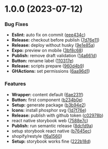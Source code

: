 # 1.0.0 (2023-07-12)


### Bug Fixes

* **Eslint:** auto fix on commit ([eee434c](https://github.com/brunomacedo/sb-react-native-web/commit/eee434c08cef3ae4a61601182ff3f359836c4946))
* **Release:** checkout before publish ([7d76e11](https://github.com/brunomacedo/sb-react-native-web/commit/7d76e115f2de9a8795e3c7a1910f733b823c27a3))
* **Release:** deploy without husky ([9e1e85a](https://github.com/brunomacedo/sb-react-native-web/commit/9e1e85a9153fd46e0e7ef9dc3a4b6fa8e426c346))
* **Expo:** preview on mobile ([3bf8c68](https://github.com/brunomacedo/sb-react-native-web/commit/3bf8c684312591d4f11f4639602b43b17cddd310))
* **Publish:** remove draft validation ([14a661d](https://github.com/brunomacedo/sb-react-native-web/commit/14a661d0827cdca68041949b4be27162cc58e6f4))
* **Button:** rename label ([110317e](https://github.com/brunomacedo/sb-react-native-web/commit/110317e4a522ed7cb24c4b2ce1d5d22459700b9f))
* **Release:** scripts prepare ([960d4b9](https://github.com/brunomacedo/sb-react-native-web/commit/960d4b9ba0837eb991eab46da6ce9ffc2a71d383))
* **GHActions:** set permissions ([6aa96d1](https://github.com/brunomacedo/sb-react-native-web/commit/6aa96d1578748c315419fc279162943acd696f4e))


### Features

* **Wrapper:** content default ([6ae231f](https://github.com/brunomacedo/sb-react-native-web/commit/6ae231f19c5eeba25c4b5ca3d788f5d163508993))
* **Button:** first component ([b234b0e](https://github.com/brunomacedo/sb-react-native-web/commit/b234b0e615031a95978ee97584a67c0642d5fa47))
* **Setup:** generate package ([b3b94e2](https://github.com/brunomacedo/sb-react-native-web/commit/b3b94e2b876ec535d6d82a2a7ef84a63128c85d9))
* **Icons:** install phosphor svg ([1d7f76e](https://github.com/brunomacedo/sb-react-native-web/commit/1d7f76e61ef1eafc21952ee751165355a8b03621))
* **Release:** publish with github token ([c02978b](https://github.com/brunomacedo/sb-react-native-web/commit/c02978beeb78c687659659ffc3e87bda2871bf9c))
* react native storybook web ([7588e7c](https://github.com/brunomacedo/sb-react-native-web/commit/7588e7cbf492c9712da784fb544f4edecc2e2a70))
* **Publish:** run semantic release ([8dcfd9a](https://github.com/brunomacedo/sb-react-native-web/commit/8dcfd9af49c757138f072f6867519373daac62ab))
* setup storybook react native ([b7645ec](https://github.com/brunomacedo/sb-react-native-web/commit/b7645ecb0435f51adfb77338712a032152dce999))
* shopify/restyle ([f6a1560](https://github.com/brunomacedo/sb-react-native-web/commit/f6a1560df251d3d51a1ab0a92922fb398bcddccd))
* **Setup:** storybook works fine ([222b18d](https://github.com/brunomacedo/sb-react-native-web/commit/222b18d2140e430308774f2163196cf18a9625c7))
